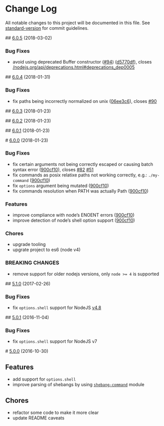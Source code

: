 Change Log
==========

All notable changes to this project will be documented in this file. See [standard-version](https://github.com/conventional-changelog/standard-version) for commit guidelines.

<span id="6.0.5"></span> \#\# [6.0.5](https://github.com/moxystudio/node-cross-spawn/compare/v6.0.4...v6.0.5) (2018-03-02)

### Bug Fixes

-   avoid using deprecated Buffer constructor ([\#94](https://github.com/moxystudio/node-cross-spawn/issues/94)) ([d5770df](https://github.com/moxystudio/node-cross-spawn/commit/d5770df)), closes [/nodejs.org/api/deprecations.html\#deprecations\_dep0005](https://github.com//nodejs.org/api/deprecations.html/issues/deprecations_dep0005)

<span id="6.0.4"></span> \#\# [6.0.4](https://github.com/moxystudio/node-cross-spawn/compare/v6.0.3...v6.0.4) (2018-01-31)

### Bug Fixes

-   fix paths being incorrectly normalized on unix ([06ee3c6](https://github.com/moxystudio/node-cross-spawn/commit/06ee3c6)), closes [\#90](https://github.com/moxystudio/node-cross-spawn/issues/90)

<span id="6.0.3"></span> \#\# [6.0.3](https://github.com/moxystudio/node-cross-spawn/compare/v6.0.2...v6.0.3) (2018-01-23)

<span id="6.0.2"></span> \#\# [6.0.2](https://github.com/moxystudio/node-cross-spawn/compare/v6.0.1...v6.0.2) (2018-01-23)

<span id="6.0.1"></span> \#\# [6.0.1](https://github.com/moxystudio/node-cross-spawn/compare/v6.0.0...v6.0.1) (2018-01-23)

<span id="6.0.0"></span> \# [6.0.0](https://github.com/moxystudio/node-cross-spawn/compare/5.1.0...6.0.0) (2018-01-23)

### Bug Fixes

-   fix certain arguments not being correctly escaped or causing batch syntax error ([900cf10](https://github.com/moxystudio/node-cross-spawn/commit/900cf10)), closes [\#82](https://github.com/moxystudio/node-cross-spawn/issues/82) [\#51](https://github.com/moxystudio/node-cross-spawn/issues/51)
-   fix commands as posix relatixe paths not working correctly, e.g.: `./my-command` ([900cf10](https://github.com/moxystudio/node-cross-spawn/commit/900cf10))
-   fix `options` argument being mutated ([900cf10](https://github.com/moxystudio/node-cross-spawn/commit/900cf10))
-   fix commands resolution when PATH was actually Path ([900cf10](https://github.com/moxystudio/node-cross-spawn/commit/900cf10))

### Features

-   improve compliance with node’s ENOENT errors ([900cf10](https://github.com/moxystudio/node-cross-spawn/commit/900cf10))
-   improve detection of node’s shell option support ([900cf10](https://github.com/moxystudio/node-cross-spawn/commit/900cf10))

### Chores

-   upgrade tooling
-   upgrate project to es6 (node v4)

### BREAKING CHANGES

-   remove support for older nodejs versions, only `node >= 4` is supported

<span id="5.1.0"></span> \#\# [5.1.0](https://github.com/moxystudio/node-cross-spawn/compare/5.0.1...5.1.0) (2017-02-26)

### Bug Fixes

-   fix `options.shell` support for NodeJS [v4.8](https://github.com/nodejs/node/blob/master/doc/changelogs/CHANGELOG_V4.md#4.8.0)

<span id="5.0.1"></span> \#\# [5.0.1](https://github.com/moxystudio/node-cross-spawn/compare/5.0.0...5.0.1) (2016-11-04)

### Bug Fixes

-   fix `options.shell` support for NodeJS v7

<span id="5.0.0"></span> \# [5.0.0](https://github.com/moxystudio/node-cross-spawn/compare/4.0.2...5.0.0) (2016-10-30)

Features
--------

-   add support for `options.shell`
-   improve parsing of shebangs by using [`shebang-command`](https://github.com/kevva/shebang-command) module

Chores
------

-   refactor some code to make it more clear
-   update README caveats
